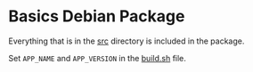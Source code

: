 # Basics Debian Package

Everything that is in the [src](src) directory is included in the package.

Set `APP_NAME` and `APP_VERSION` in the [build.sh](build.sh) file.